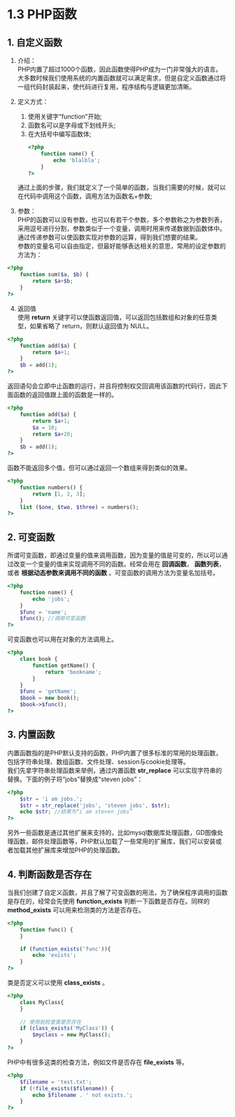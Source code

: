 # 1.3 PHP函数

## 1. 自定义函数

1. 介绍：  
PHP内置了超过1000个函数，因此函数使得PHP成为一门非常强大的语言。大多数时候我们使用系统的内置函数就可以满足需求，但是自定义函数通过将一组代码封装起来，使代码进行复用，程序结构与逻辑更加清晰。

2. 定义方式： 
    1. 使用关键字“function”开始;
    2. 函数名可以是字母或下划线开头;
    3. 在大括号中编写函数体;
        ```php
        <?php
            function name() {
                echo 'blalbla';
            }
        ?>
        ```
    通过上面的步骤，我们就定义了一个简单的函数，当我们需要的时候，就可以在代码中调用这个函数，调用方法为函数名+参数;

3. 参数：  
PHP的函数可以没有参数，也可以有若干个参数，多个参数称之为参数列表，采用逗号进行分割，参数类似于一个变量，调用时用来传递数据到函数体中。通过传递参数可以使函数实现对参数的运算，得到我们想要的结果。  
参数的变量名可以自由指定，但最好能够表达相关的意思，常用的设定参数的方法为：

```php
<?php
    function sum($a, $b) { 
        return $a+$b; 
    }
?>
```

4. 返回值  
使用 **return** 关键字可以使函数返回值，可以返回包括数组和对象的任意类型，如果省略了 return，则默认返回值为 NULL。

```php
<?php
    function add($a) {
        return $a+1;
    }
    $b = add(1);
?>
```

返回语句会立即中止函数的运行，并且将控制权交回调用该函数的代码行，因此下面函数的返回值跟上面的函数是一样的。

```php
<?php
    function add($a) {
        return $a+1;
        $a = 10;
        return $a+20;
    }
    $b = add(1);
?>
```

函数不能返回多个值，但可以通过返回一个数组来得到类似的效果。


```php
<?php
    function numbers() {
        return [1, 2, 3];
    }
    list ($one, $two, $three) = numbers();
?>
```


## 2. 可变函数  
所谓可变函数，即通过变量的值来调用函数，因为变量的值是可变的，所以可以通过改变一个变量的值来实现调用不同的函数。经常会用在 **回调函数**， **函数列表**，或者 **根据动态参数来调用不同的函数** 。可变函数的调用方法为变量名加括号。

```php
<?php
    function name() {
        echo 'jobs';
    }
    $func = 'name';
    $func(); //调用可变函数
?>
```

可变函数也可以用在对象的方法调用上。

```php
<?php
    class book {
        function getName() {
            return 'bookname';
        }
    }
    $func = 'getName';
    $book = new book();
    $book->$func();
?>
```

## 3. 内置函数  
内置函数指的是PHP默认支持的函数，PHP内置了很多标准的常用的处理函数，包括字符串处理、数组函数、文件处理、session与cookie处理等。  
我们先拿字符串处理函数来举例，通过内置函数 **str_replace** 可以实现字符串的替换。下面的例子将“jobs”替换成“steven jobs”：

```php
<?php
    $str = 'i am jobs.';
    $str = str_replace('jobs', 'steven jobs', $str);
    echo $str; //结果为“i am steven jobs”
?>
```

另外一些函数是通过其他扩展来支持的，比如mysql数据库处理函数，GD图像处理函数，邮件处理函数等，PHP默认加载了一些常用的扩展库，我们可以安装或者加载其他扩展库来增加PHP的处理函数。


## 4. 判断函数是否存在  
当我们创建了自定义函数，并且了解了可变函数的用法，为了确保程序调用的函数是存在的，经常会先使用 **function_exists**
判断一下函数是否存在。同样的 **method_exists** 可以用来检测类的方法是否存在。

```php
<?php
    function func() {
    }

    if (function_exists('func')){
        echo 'exists';
    }
?>
```

类是否定义可以使用 **class_exists** 。

```php
<?php
    class MyClass{
    }
    
    // 使用前检查类是否存在
    if (class_exists('MyClass')) {
        $myclass = new MyClass();
    }
?>
```

PHP中有很多这类的检查方法，例如文件是否存在 **file_exists** 等。

```php
<?php
    $filename = 'test.txt';
    if (!file_exists($filename)) {
        echo $filename . ' not exists.';
    }
?>
```

